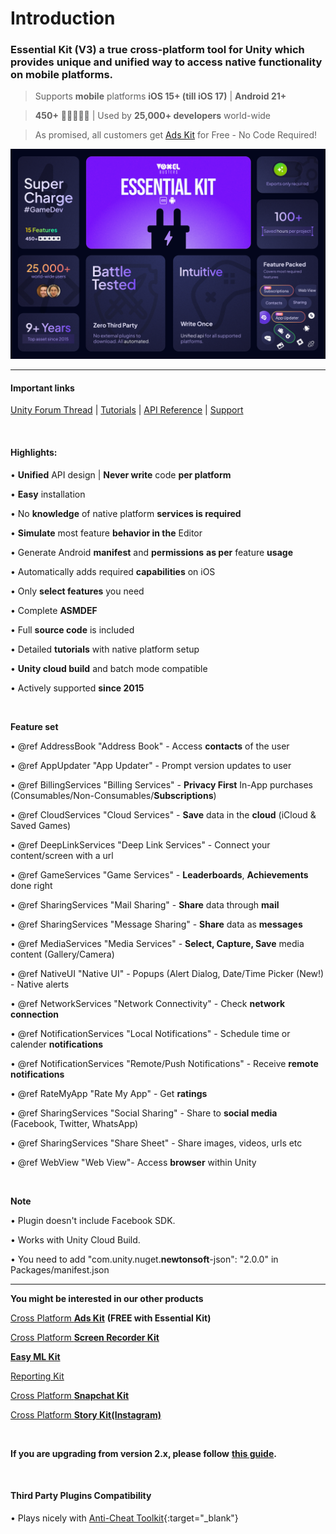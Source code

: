 # Introduction

### **Essential Kit (V3)** a true cross-platform tool for Unity which provides unique and unified way to access native functionality on mobile platforms.

> Supports **mobile** platforms **iOS 15+ (till iOS 17)** | **Android 21+**

> **450+** 🌟🌟🌟🌟🌟 | Used by **25,000+ developers** world-wide

> As promised, all customers get [Ads Kit](https://u3d.as/37du "https://u3d.as/37du") for Free - No Code Required!

![](resources/v3/asset-store/cover.png)

* * *

#### **Important links**

[Unity Forum Thread](https://link.voxelbusters.com/essential-kit-unity-forum) | [Tutorials](https://link.voxelbusters.com/essential-kit-tutorials)  | [API Reference](https://link.voxelbusters.com/essential-kit-api) | [Support](https://link.voxelbusters.com/essential-kit-support)

<br>

#### **Highlights:**

• **Unified** API design | **Never write** code **per platform**

• **Easy** installation

• No **knowledge** of native platform **services is required**

• **Simulate** most feature **behavior in the** Editor

• Generate Android **manifest** and **permissions** **as per** feature **usage**

• Automatically adds required **capabilities** on iOS

• Only **select features** you need

• Complete **ASMDEF**

• Full **source code** is included

• Detailed **tutorials** with native platform setup

• **Unity cloud build** and batch mode compatible

• Actively supported **since 2015**

<br>

**Feature set**  

• @ref AddressBook "Address Book" - Access **contacts** of the user

• @ref AppUpdater "App Updater" \- Prompt version updates to user

• @ref BillingServices "Billing Services" \- **Privacy First** In-App purchases (Consumables/Non-Consumables/**Subscriptions**)

• @ref CloudServices "Cloud Services" - **Save** data in the **cloud** (iCloud & Saved Games)

• @ref DeepLinkServices "Deep Link Services" - Connect your content/screen with a url

• @ref GameServices "Game Services" - **Leaderboards**, **Achievements** done right

• @ref SharingServices "Mail Sharing" - **Share** data through **mail**

• @ref SharingServices "Message Sharing" - **Share** data as **messages**

• @ref MediaServices "Media Services" - **Select, Capture, Save** media content (Gallery/Camera)

• @ref NativeUI "Native UI" - Popups (Alert Dialog, Date/Time Picker (New!) - Native alerts

• @ref NetworkServices "Network Connectivity" - Check **network connection**

• @ref NotificationServices "Local Notifications" - Schedule time or calender **notifications**

• @ref NotificationServices "Remote/Push Notifications" - Receive **remote** **notifications**

• @ref RateMyApp "Rate My App" - Get **ratings**

• @ref SharingServices "Social Sharing" - Share to **social media** (Facebook, Twitter, WhatsApp)

• @ref SharingServices "Share Sheet" \- Share images, videos, urls etc

• @ref WebView "Web View"- Access **browser** within Unity

<br>

**Note**  

• Plugin doesn't include Facebook SDK.

• Works with Unity Cloud Build.

• You need to add "com.unity.nuget.**newtonsoft**\-json": "2.0.0" in Packages/manifest.json

* * *

**You might be interested in our other products**  

[Cross Platform **Ads Kit**](https://u3d.as/37du "https://u3d.as/37du") **(FREE with Essential Kit)**

[Cross Platform **Screen Recorder Kit**](http://u3d.as/1nN3 "http://u3d.as/1nN3")

[**Easy ML Kit**](https://u3d.as/2PMe "https://u3d.as/2PMe")

[Reporting Kit](https://u3d.as/2Q6p "https://u3d.as/2Q6p")

[Cross Platform **Snapchat Kit**](http://u3d.as/1gWc "http://u3d.as/1gWc")

[Cross Platform **Story Kit(Instagram)**](http://u3d.as/1pMn "http://u3d.as/1pMn")

<br>

**If you are upgrading from version 2.x, please follow** [**this guide**](https://assetstore.essentialkit.voxelbusters.com/upgrades/version-2.0.0 "https://assetstore.essentialkit.voxelbusters.com/upgrades/version-2.0.0")**.**

<br>

#### **Third Party Plugins Compatibility**
• Plays nicely with [Anti-Cheat Toolkit](https://assetstore.unity.com/packages/slug/202695){:target="_blank"}
